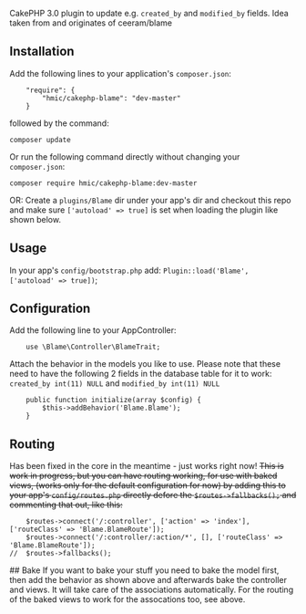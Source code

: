 
CakePHP 3.0 plugin to update e.g. `created_by` and `modified_by` fields.
Idea taken from and originates of ceeram/blame

## Installation

Add the following lines to your application's `composer.json`:

```
	"require": {
		"hmic/cakephp-blame": "dev-master"
	}
```

followed by the command:

`composer update`

Or run the following command directly without changing your `composer.json`:

`composer require hmic/cakephp-blame:dev-master`

OR:
Create a `plugins/Blame` dir under your app's dir and checkout this repo
and make sure `['autoload' => true]` is set when loading the plugin like shown below.

## Usage

In your app's `config/bootstrap.php` add: `Plugin::load('Blame', ['autoload' => true])`;

## Configuration

Add the following line to your AppController:

```
	use \Blame\Controller\BlameTrait;
```

Attach the behavior in the models you like to use.
Please note that these need to have the following 2 fields in the database table for it to work:
`created_by int(11) NULL` and `modified_by int(11) NULL`

```
	public function initialize(array $config) {
		$this->addBehavior('Blame.Blame');
	}
```

## Routing
Has been fixed in the core in the meantime - just works right now!
<del>
This is work in progress, but you can have routing working, for use with baked views,
(works only for the default configuration for now) by adding this to your app's
`config/routes.php` directly defore the `$routes->fallbacks();` and commenting that out,
like this:

```
	$routes->connect('/:controller', ['action' => 'index'], ['routeClass' => 'Blame.BlameRoute']);
	$routes->connect('/:controller/:action/*', [], ['routeClass' => 'Blame.BlameRoute']);
//	$routes->fallbacks();
```
</del>
## Bake
If you want to bake your stuff you need to bake the model first, then add the behavior as shown
above and afterwards bake the controller and views. It will take care of the associations
automatically. For the routing of the baked views to work for the assocations too, see above.

